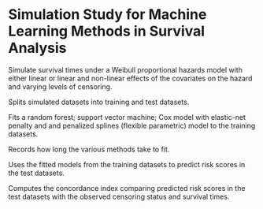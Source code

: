 # Simulation Study for Machine Learning Methods in Survival Analysis

Simulate survival times under a Weibull proportional hazards model with either linear or linear and non-linear effects of the covariates on the hazard and varying levels of censoring.

Splits simulated datasets into training and test datasets.

Fits a random forest; support vector machine; Cox model with elastic-net penalty and and penalized splines (flexible parametric) model to the training datasets.

Records how long the various methods take to fit.

Uses the fitted models from the training datasets to predict risk scores in the test datasets. 

Computes the concordance index comparing predicted risk scores in the test datasets with the observed censoring status and survival times.

